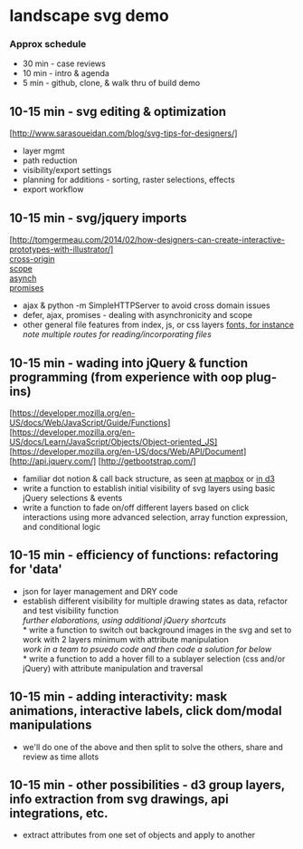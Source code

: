# landscape svg demo

### Approx schedule  
* 30 min - case reviews  
* 10 min - intro & agenda  
* 5 min - github, clone, & walk thru of build demo  

## 10-15 min - svg editing & optimization  
[http://www.sarasoueidan.com/blog/svg-tips-for-designers/]  
  * layer mgmt      
  * path reduction  
  * visibility/export settings  
  * planning for additions - sorting, raster selections, effects
  * export workflow  
    
## 10-15 min - svg/jquery imports  
[http://tomgermeau.com/2014/02/how-designers-can-create-interactive-prototypes-with-illustrator/]   
[cross-origin](https://developer.mozilla.org/en-US/docs/Web/HTTP/CORS)  
[scope](https://developer.mozilla.org/en-US/docs/Web/JavaScript/Guide/Grammar_and_types#Variable_scope)  
[asynch](https://developer.mozilla.org/en-US/docs/Web/API/XMLHttpRequest/Synchronous_and_Asynchronous_Requests)  
[promises](https://developer.mozilla.org/en-US/docs/Web/JavaScript/Reference/Global_Objects/Promise)  
   * ajax & python -m SimpleHTTPServer to avoid cross domain issues  
   * defer, ajax, promises - dealing with asynchronicity and scope  
   * other general file features from index, js, or css layers  [fonts, for instance](https://developer.mozilla.org/en-US/docs/Web/CSS/@font-face)
        *note multiple routes for reading/incorporating files*  
        
## 10-15 min - wading into jQuery & function programming (from experience with oop plug-ins)  
[https://developer.mozilla.org/en-US/docs/Web/JavaScript/Guide/Functions]  
[https://developer.mozilla.org/en-US/docs/Learn/JavaScript/Objects/Object-oriented_JS]  
[https://developer.mozilla.org/en-US/docs/Web/API/Document]  
[http://api.jquery.com/]
[http://getbootstrap.com/]  
   * familiar dot notion & call back structure, as seen [at mapbox](https://www.mapbox.com/mapbox-gl-js/example/toggle-layers/) or [in d3](https://bl.ocks.org/mbostock/3885304)  
   * write a function to establish initial visibility of svg layers using basic jQuery selections & events  
   * write a function to fade on/off different layers based on click interactions using more advanced selection, array function expression, and conditional logic  

## 10-15 min - efficiency of functions: refactoring for 'data'   
   * json for layer management and DRY code  
   * establish different visibility for multiple drawing states as data, refactor and test visibility function  
        *further elaborations, using additional jQuery shortcuts*  
    * write a function to switch out background images in the svg and set to work with 2 layers minimum with attribute manipulation   
        *work in a team to psuedo code and then code a solution for below*  
    * write a function to add a hover fill to a sublayer selection (css and/or jQuery) with attribute manipulation and traversal  
    
## 10-15 min - adding interactivity: mask animations, interactive labels, click dom/modal manipulations   
   * we'll do one of the above and then split to solve the others, share and review as time allots  
    
## 10-15 min - other possibilities - d3 group layers, info extraction from svg drawings, api integrations, etc.  
   * extract attributes from one set of objects and apply to another  
